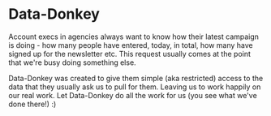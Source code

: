 Data-Donkey
===========

Account execs in agencies always want to know how their latest campaign is doing - how many people have entered, today, in total, how many have signed up for the newsletter etc. This request usually comes at the point that we're busy doing something else.

Data-Donkey was created to give them simple (aka restricted) access to the data that they usually ask us to pull for them.  Leaving us to work happily on our real work. Let Data-Donkey do all the work for us (you see what we've done there!) :)
